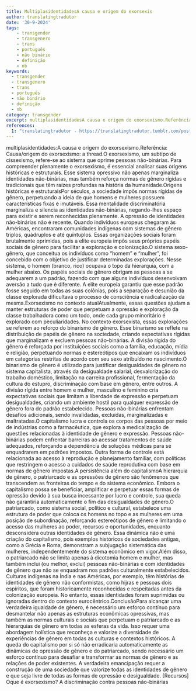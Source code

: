 ```yaml
---
title: MultiplasidentidadesA causa e origem do exorsexis
author: translatingtradutor
date: '30-9-2024'
tags:
    - transgender
    - transgenero
    - trans
    - português
    - não binário
    - definição
    - nb
keywords:
  - transgender
  - transgenero
  - trans
  - português
  - não binário
  - definição
  - nb
category: transgender
excerpt: multiplasidentidadesA causa e origem do exorsexismo.Referência Causa/origem do exorsexismo a thread.O exorsexismo, um subtipo de cissexismo, refere...
references:
  1: "translatingtradutor - https://translatingtradutor.tumblr.com/post/763040324238082048/a-causa-e-origem-do-exorsexismo"
---
```


multiplasidentidades:A causa e origem do exorsexismo.Referência: Causa/origem do exorsexismo: a thread.O exorsexismo, um subtipo de cissexismo, refere-se ao sistema que oprime pessoas não-binárias. Para compreender plenamente o exorsexismo, é essencial analisar suas origens históricas e estruturais. Esse sistema opressivo não apenas marginaliza identidades não-binárias, mas também reforça normas de gênero rígidas e tradicionais que têm raízes profundas na história da humanidade.Origens históricas e estruturaisPor séculos, a sociedade impôs normas rígidas de gênero, perpetuando a ideia de que homens e mulheres possuem características fixas e imutáveis. Essa mentalidade discriminatória marginaliza e silencia as identidades não-binárias, negando-lhes espaço para existir e serem reconhecidas plenamente. A opressão de identidades não-binárias não é recente. Quando indivíduos europeus chegaram às Américas, encontraram comunidades indígenas com sistemas de gênero triplos, quádruplos e até quíntuplos. Essas organizações sociais foram brutalmente oprimidas, pois a elite europeia impôs seus próprios papéis sociais de gênero para facilitar a exploração e colonização.O sistema sexo-gênero, que conceitua os indivíduos como “homem” e “mulher”, foi concebido com o objetivo de justificar determinadas explorações. Nesse sistema, o homem (branco, rico) ocupava o topo da hierarquia, com a mulher abaixo. Os papéis sociais de gênero obrigam as pessoas a se adequarem a um padrão, fazendo com que alguns indivíduos desenvolvam aversão a tudo que é diferente. A elite europeia garantiu que esse padrão fosse seguido em todas as suas colônias, pois a separação e desunião da classe explorada dificultava o processo de consciência e radicalização da mesma.Exorsexismo no contexto atualAtualmente, essas questões ajudam a manter estruturas de poder que perpetuam a opressão e exploração da classe trabalhadora como um todo, onde cada grupo minoritário é explorado com peculiaridades. No contexto exorsexista, essas explorações se referem ao reforço do binarismo de gênero. Esse binarismo se reflete na distribuição de papéis de gênero na sociedade, criando expectativas rígidas que marginalizam e excluem pessoas não-binárias. A divisão rígida do gênero é reforçada por instituições sociais como a família, educação, mídia e religião, perpetuando normas e estereótipos que encaixam os indivíduos em categorias restritas de acordo com seu sexo atribuído no nascimento.O binarismo de gênero é utilizado para justificar desigualdades de gênero no sistema capitalista, através da desigualdade salarial, desvalorização do trabalho doméstico, limitação na carreira profissional, fermentação da cultura do estupro, discriminação com base em gênero, entre outros. A divisão rígida entre homem e mulher, masculino e feminino cria expectativas sociais que limitam a liberdade de expressão e perpetuam desigualdades, criando um ambiente hostil para qualquer expressão de gênero fora do padrão estabelecido. Pessoas não-binárias enfrentam desafios adicionais, sendo invalidadas, excluídas, marginalizadas e maltratadas.O capitalismo lucra e controla os corpos das pessoas por meio de indústrias como a farmacêutica, que explora a medicalização de questões relacionadas à identidade de gênero e expressão. Pessoas não-binárias podem enfrentar barreiras ao acessar tratamentos de saúde adequados, reforçando a dependência de soluções médicas para se enquadrarem em padrões impostos. Outra forma de controle está relacionada ao acesso à reprodução e planejamento familiar, com políticas que restringem o acesso a cuidados de saúde reprodutiva com base em normas de gênero impostas.A persistência além do capitalismoA hierarquia de gênero, o patriarcado e as opressões de gênero são fenômenos que transcendem as fronteiras do tempo e do sistema econômico. Embora o capitalismo possa se beneficiar, amplificar e perpetuar essas formas de opressão devido à sua busca incessante por lucro e controle, sua queda não garantiria automaticamente o fim das desigualdades de gênero.O patriarcado, como sistema social, político e cultural, estabelece uma estrutura de poder que coloca os homens no topo e as mulheres em uma posição de subordinação, reforçando estereótipos de gênero e limitando o acesso das mulheres ao poder, recursos e oportunidades, enquanto desconsidera outras identidades de gênero. Essa dinâmica não é uma criação do capitalismo, pois exemplos históricos de sociedades antigas, como a Grécia e Roma, demonstram a subjugação sistemática das mulheres, independentemente do sistema econômico em vigor.Além disso, o patriarcado não se limita apenas à dicotomia homem e mulher, mas também inclui (ou melhor, exclui) pessoas não-binárias e com identidades de gênero que não se enquadram nos padrões culturalmente estabelecidos. Culturas indígenas na Índia e nas Américas, por exemplo, têm histórias de identidades de gênero não conformistas, como hijras e pessoas dois espíritos, que foram historicamente reconhecidas e respeitadas antes da colonização europeia. No entanto, essas identidades foram suprimidas ou ignoradas dentro do contexto eurocêntrico.ConclusãoPara alcançar uma verdadeira igualdade de gênero, é necessário um esforço contínuo para desmantelar não apenas as estruturas econômicas opressivas, mas também as normas culturais e sociais que perpetuam o patriarcado e as hierarquias de gênero em todas as esferas da vida. Isso requer uma abordagem holística que reconheça e valorize a diversidade de experiências de gênero em todas as culturas e contextos históricos. A queda do capitalismo por si só não erradicaria automaticamente as dinâmicas de opressão de gênero e do patriarcado, sendo necessário um esforço contínuo para desafiar e transformar as normas de gênero e as relações de poder existentes. A verdadeira emancipação requer a construção de uma sociedade que valorize todas as identidades de gênero e que seja livre de todas as formas de opressão e desigualdade.
[Recursos] Oque é exorsexismo? A discriminação contra pessoas não-binárias